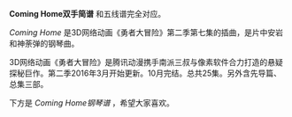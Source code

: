 

**Coming Home双手简谱** 和五线谱完全对应。

_Coming Home_ 是3D网络动画《勇者大冒险》第二季第七集的插曲，是片中安岩和神荼弹的钢琴曲。

3D网络动画《勇者大冒险》是腾讯动漫携手南派三叔与像素软件合力打造的悬疑探秘巨作。第二季2016年3月开始更新。10月完结。总共25集。另外含先导篇、总集三部。

下方是 _Coming Home钢琴谱_ ，希望大家喜欢。

